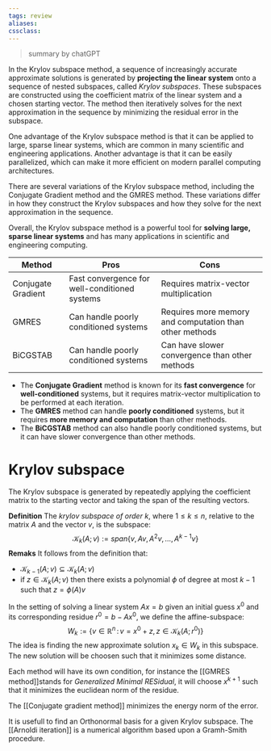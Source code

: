 ```yaml
---
tags: review
aliases:
cssclass:
---
```

 

> summary by chatGPT

In the Krylov subspace method, a sequence of increasingly accurate approximate solutions is generated by **projecting the linear system** onto a sequence of nested subspaces, called *Krylov subspaces*. These subspaces are constructed using the coefficient matrix of the linear system and a chosen starting vector. The method then iteratively solves for the next approximation in the sequence by minimizing the residual error in the subspace.

One advantage of the Krylov subspace method is that it can be applied to large, sparse linear systems, which are common in many scientific and engineering applications. Another advantage is that it can be easily parallelized, which can make it more efficient on modern parallel computing architectures.

There are several variations of the Krylov subspace method, including the Conjugate Gradient method and the GMRES method. These variations differ in how they construct the Krylov subspaces and how they solve for the next approximation in the sequence.

Overall, the Krylov subspace method is a powerful tool for **solving large, sparse linear systems** and has many applications in scientific and engineering computing.

| Method             | Pros                                          | Cons                                       |
|--------------------|-----------------------------------------------|--------------------------------------------|
| Conjugate Gradient | Fast convergence for well-conditioned systems | Requires matrix-vector multiplication              |
| GMRES              | Can handle poorly conditioned systems         | Requires more memory and computation than other methods  |
| BiCGSTAB           | Can handle poorly conditioned systems         | Can have slower convergence than other methods      |

- The **Conjugate Gradient** method is known for its **fast convergence** for **well-conditioned** systems, but it requires matrix-vector multiplication to be performed at each iteration. 
- The **GMRES** method can handle **poorly conditioned** systems, but it requires **more memory and computation** than other methods. 
- The **BiCGSTAB** method can also handle poorly conditioned systems, but it can have slower convergence than other methods.

# Krylov subspace

The Krylov subspace is generated by repeatedly applying the coefficient matrix to the starting vector and taking the span of the resulting vectors.

**Definition** The _krylov subspace of order $k$_, where $1\leq k \leq n$, relative to the matrix $A$ and the vector $v$, is the subspace:
$$
\mathcal{K}_k(A;v) := span\{v,Av,A^2v,\dots, A^{k-1}v\}
$$
**Remaks** It follows from the definition that:
- $\mathcal{K}_{k-1}(A;v) \subseteq \mathcal{K}_k(A;v)$ 
- if $z \in \mathcal{K}_k(A;v)$ then there exists a polynomial $\phi$ of degree at most $k-1$ such that $z = \phi(A)v$ 

In the setting of solving a linear system $Ax=b$ given an initial guess $x^0$ and its corresponding residue $r^0 = b-Ax^0$, we define the affine-subspace:
$$
W_k := \{v \in \mathbb{R}^n \,:\, v = x^0 + z, \, z \in \mathcal{K}_k(A;r^0)\}
$$
The idea is finding the new approximate solution $x_k \in W_k$ in this subspace. The new solution will be choosen such that it minimizes some distance.

Each method will have its own condition, for instance the [[GMRES method]]stands for _Generalized Minimal RESidual_, it will choose $x^{k+1}$ such that it minimizes the euclidean norm of the residue.

The [[Conjugate gradient method]] minimizes the energy norm of the error.

It is usefull to find an Orthonormal basis for a given Krylov subspace. The [[Arnoldi iteration]] is a numerical algorithm based upon a Gramh-Smith procedure. 